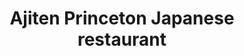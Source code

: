 ---
layout: place
title: "Ajiten Princeton Japanese restaurant"
permalink: /new-jersey/princeton/ajiten-princeton-japanese-restaurant.html
stateAbbr: NJ
stateName: New Jersey
cityName: Princeton
seo:
  name: "Ajiten Princeton Japanese restaurant"
  type: Restaurant
  links: http://www.ajitenprinceton.com/
description: "Japanese fare served in an unassuming basement setting with a BYOB policy. No parties over 4. Ajiten Princeton Japanese restaurant serves delicious sushi in Princeton, New Jersey. Try fresh Japanese dishes for a great dining experience. Available for takeout, lunch, and dinner."
place_id: ChIJ9bPHlsDmw4kRZh2Dex6Ipl0
photos:
  - name: >-
      places/ChIJ9bPHlsDmw4kRZh2Dex6Ipl0/photos/AeeoHcIAU82C5MVMIm8c4FYh0VVpzHJr_GQM9dV64ujAqgboCALU5-tyXG0kNrhMC5wSxo_s_JyhZbSmoyz8Qi-U0UKdqYPSwL8ipasuJi9ux3SWfUfsC6QtfK1cBGql6ZSN5d7C8HGpMaUc4gZMNqCOu8LRWq-VYQlNJ8SYHv5i_GsZUrg4jeuI8KK5ohyEylNQd_fkuzGXtSSWcao8CQXq7ZIgKG4GFQUh43267A9H0W9Bl_uxCNgF3LTlASrtcgI3oRhcbaj3PgP-4f6DgaRjquTVrdOdHkQ4d5r7WZlvYfGGGQ
    widthPx: 3264
    heightPx: 2448
    authorAttributions:
      - displayName: Ajiten Princeton Japanese restaurant
        uri: https://maps.google.com/maps/contrib/103621620844245601007
        photoUri: >-
          https://lh3.googleusercontent.com/a-/ALV-UjWc-OjfyNBfPRrRDGDA4YQRl0M4InE3VzKPgTj8055lwxQPlrU=s100-p-k-no-mo
    flagContentUri: >-
      https://www.google.com/local/imagery/report/?cb_client=maps_api_places.places_api&image_key=!1e10!2sAF1QipO4ahxI9EiB1mtMstFl4Tr-yjHis2rdydNynmvW&hl=en-US
    googleMapsUri: >-
      https://www.google.com/maps/place//data=!3m4!1e2!3m2!1sAF1QipO4ahxI9EiB1mtMstFl4Tr-yjHis2rdydNynmvW!2e10!4m2!3m1!1s0x89c3e6c096c7b3f5:0x5da6881e7b831d66
  - name: >-
      places/ChIJ9bPHlsDmw4kRZh2Dex6Ipl0/photos/AeeoHcJN5GAz5Vab-v3DJMkbG7OXke_wlrJJ7i9AQ_gMZ7h86UIO1aKJIrAsEniD6wRRJhZULjTgG6RuNNxWR0YMVw6OTjKAFEjuId6E_Wbi1jIirqX-ofrsnMZ1pSRyPukT9_dgjdHs3ezujuIT-uJ4aSp__rwTkKP5ap2duUbOisYp331poIDZWQT3y6t6qXWpNVOGN4UG3mGBx1ZhIJdgiILC2l-qIRuSo6hkkBi_k34tcJ-3VBBJqkYwAW2VvP69ObtYFR1h8QsI64XBXeWV-VlH6MqDHr1l_bfeMhK86BB53A
    widthPx: 1740
    heightPx: 2148
    authorAttributions:
      - displayName: Ajiten Princeton Japanese restaurant
        uri: https://maps.google.com/maps/contrib/103621620844245601007
        photoUri: >-
          https://lh3.googleusercontent.com/a-/ALV-UjWc-OjfyNBfPRrRDGDA4YQRl0M4InE3VzKPgTj8055lwxQPlrU=s100-p-k-no-mo
    flagContentUri: >-
      https://www.google.com/local/imagery/report/?cb_client=maps_api_places.places_api&image_key=!1e10!2sAF1QipOn1XMh4S-hMMzorFHOBEzrd4VRiu9RI-jZ6gci&hl=en-US
    googleMapsUri: >-
      https://www.google.com/maps/place//data=!3m4!1e2!3m2!1sAF1QipOn1XMh4S-hMMzorFHOBEzrd4VRiu9RI-jZ6gci!2e10!4m2!3m1!1s0x89c3e6c096c7b3f5:0x5da6881e7b831d66
  - name: >-
      places/ChIJ9bPHlsDmw4kRZh2Dex6Ipl0/photos/AeeoHcL2tpl2xbYF4jypjnHNlbkHBJZonBsEFT973MDvulbTzh04FI7zIzwaTro9zXxPgpEdszkwn4IHoRdpKATmZCZzthmR5e2oGLWxVN3Sjy2wM7e6MPG24WCeD58jAOR8piBRcQ_uOuPqADDj1Dnzt07yKsIcVqFbzpkcG0p5HceAsfatXeTABE8Iq61-brNrYcYoSPuPkKEtdmFzQvd_NGD5hBIWry8Iub8eDZybOeAmr9LWZfbAqMkcXUV52ERaAmvnEWAKd7riEaER-JFuI3kHe9uab23zWSdRvs2b_E6ae4HaxzbaC-jZSe0crvcebCVeVWe9wHNJPcZtaqFFJeQSa9rYnoN9zhBJBRIZjVRvemHl63jmQ4Ji-Uq3Q04oRN59qD5Z8gIvmEDX8n2A1cptAk-FIugmaKQTozbqd-dQNjM
    widthPx: 4000
    heightPx: 2252
    authorAttributions:
      - displayName: Richard Rabinowitz
        uri: https://maps.google.com/maps/contrib/101432879138323644614
        photoUri: >-
          https://lh3.googleusercontent.com/a-/ALV-UjW6PQ7bKUf8an5p83oMCzZRnqMU8oG1bEs_Vz_pQlsjl1UQss5R=s100-p-k-no-mo
    flagContentUri: >-
      https://www.google.com/local/imagery/report/?cb_client=maps_api_places.places_api&image_key=!1e10!2sCIHM0ogKEICAgIDv39esmwE&hl=en-US
    googleMapsUri: >-
      https://www.google.com/maps/place//data=!3m4!1e2!3m2!1sCIHM0ogKEICAgIDv39esmwE!2e10!4m2!3m1!1s0x89c3e6c096c7b3f5:0x5da6881e7b831d66
  - name: >-
      places/ChIJ9bPHlsDmw4kRZh2Dex6Ipl0/photos/AeeoHcKaHQQAiwJDV9B7W7h7s8U6WXH4K9ws6f1tMRA15EPR8_EO8z5OX8LqqAnn9kd21fUiipBe9OB4-DrpN_cuxFWZ6JJ2k3qxHYk8ARzHg0QjKyJxwKqdZewXai-2gdEyhaXmI4YJNZt20CBmBmAndIjbzs3pdUk-6OpF_7tLRprbRyxPvo2KQzlU4spMH5s3kZhMQTa5ikSd98_L6_58dVsVge-hRJXfEWxSm9CtTNtKqZMjM-QA_ugJ3byRrb0mu9bVzBVW7pofbe3f-salRVlJI_41LXFnBRbko1JEHahfByYPFhrTaImy8IzqXOUSSFyJXKoNB5aAC1IDmk8nciMbduLJ0efJTXbzyXKVbP18pkk7v_BtONsOKBt8v9qRWr8YBaoauhF2cYDrTSJnapvuSQY80GTfNlzrev-U-LXoMQ
    widthPx: 3024
    heightPx: 4032
    authorAttributions:
      - displayName: Umesh Patel
        uri: https://maps.google.com/maps/contrib/107221073146396762686
        photoUri: >-
          https://lh3.googleusercontent.com/a-/ALV-UjU8pyzny2g4SvZPRS1uoo2uHU8FK8l0zDEMIGiwqdvV2XAzT85b=s100-p-k-no-mo
    flagContentUri: >-
      https://www.google.com/local/imagery/report/?cb_client=maps_api_places.places_api&image_key=!1e10!2sCIHM0ogKEICAgICdp7brWQ&hl=en-US
    googleMapsUri: >-
      https://www.google.com/maps/place//data=!3m4!1e2!3m2!1sCIHM0ogKEICAgICdp7brWQ!2e10!4m2!3m1!1s0x89c3e6c096c7b3f5:0x5da6881e7b831d66
  - name: >-
      places/ChIJ9bPHlsDmw4kRZh2Dex6Ipl0/photos/AeeoHcLaeEj8hVNZhj4AFFB7t46Wmd7rSCUuqKYr7IsYfxlm_2jPzDDRs0RVu-hZ82uS77LaUqa8ysi4GMdq2J06wsgcNjRBSiDoaD9CaYnH9fbhYOrCZN5kF2z1uK7duzQKDsAQ39UZoS2hEj-a2t34Hvzcbo5BoyYvXuF27EDJC_yr_8g29dXg3vhHT7t2mbSKxJ_WKx6Bsbv4sFWdAo3hz7ESSuM9MasBMPst632R4yd1Yi0gJdOCoxpU_UN5FaPPeoq-Pe9dz46AhYa5xSMxhtOHbSok5PfwoqVlCMBplEJsY_wW2eJsLSdLLgee8LneeyBMZDtIwYnICPGiQH5fmRucmIyY5fUExA6uCxXXa0k_U2CWRNMLH9H-HWXj704DH3diAdFslU_MjSoUcwDDVB_RxYlKbuwyxUuWrqij_tQnMPb4
    widthPx: 4032
    heightPx: 3024
    authorAttributions:
      - displayName: Emiko Pablant
        uri: https://maps.google.com/maps/contrib/116375389510249888129
        photoUri: >-
          https://lh3.googleusercontent.com/a-/ALV-UjXH5qxFKpa1RSVHylnvmOZJuTC0EUq6TJ9CBplf51p3iobCRWXa=s100-p-k-no-mo
    flagContentUri: >-
      https://www.google.com/local/imagery/report/?cb_client=maps_api_places.places_api&image_key=!1e10!2sCIHM0ogKEICAgICMp7buigE&hl=en-US
    googleMapsUri: >-
      https://www.google.com/maps/place//data=!3m4!1e2!3m2!1sCIHM0ogKEICAgICMp7buigE!2e10!4m2!3m1!1s0x89c3e6c096c7b3f5:0x5da6881e7b831d66
  - name: >-
      places/ChIJ9bPHlsDmw4kRZh2Dex6Ipl0/photos/AeeoHcLsnDtYXF8fFaQaT3VWv90pKcQ2XLS4qG2m11nRGb_h4PdvRGLzVrlNxrgsrY6yPPX1mXbyWAGPh-vJENPgahzaYLM-M7IOMWTAnYRiu3aEOdvhfmIW5T4KZ10Qe8-COKyKNUgSQfUvSoJXLkXbK0w9Bd-uQjrIZG8AadGl3shz0zR9hRE04GcUd4CQ52fe_7q8_lJtVGgi52lgdfxCSj33WJT_XUgQ9VMiZOz9pf7_fJpztlfCgBR5U7aQkC_qRHPiFZCVGnj7D4gVi0LKjLxO7ItimSwbtiMjmxEPWLV4wc5F67GTTb0sHnFdN9kzfSM8zT68M2qMCoq3051ZDQga_KYuwUtq-D9YYExNAEHZlR46758LN8cabOQsRvojD7HaXclPm4Pk7DnHUS4UZT9_rOSa_AHlsUsa2OREpzZkhabk
    widthPx: 3024
    heightPx: 4032
    authorAttributions:
      - displayName: Umesh Patel
        uri: https://maps.google.com/maps/contrib/107221073146396762686
        photoUri: >-
          https://lh3.googleusercontent.com/a-/ALV-UjU8pyzny2g4SvZPRS1uoo2uHU8FK8l0zDEMIGiwqdvV2XAzT85b=s100-p-k-no-mo
    flagContentUri: >-
      https://www.google.com/local/imagery/report/?cb_client=maps_api_places.places_api&image_key=!1e10!2sCIHM0ogKEICAgICdp7br2QE&hl=en-US
    googleMapsUri: >-
      https://www.google.com/maps/place//data=!3m4!1e2!3m2!1sCIHM0ogKEICAgICdp7br2QE!2e10!4m2!3m1!1s0x89c3e6c096c7b3f5:0x5da6881e7b831d66
  - name: >-
      places/ChIJ9bPHlsDmw4kRZh2Dex6Ipl0/photos/AeeoHcLgChM8HTIQzaUgl6J6SihApIgZSv5aGT_hABuJ1FLMdaLWVk4SttbHt1Yif6WI_FNmAO4FcIAnGibnU_TTG5mbfg5NGQiRQT9qif-n1f33YLUbeYnoRcplnphq9xYQxvGAH7gJQhWcxJ9lkWlKmbXlhmLh6Sh4AIgHoJxB5j99mRM1Q2-4JaKOpbmqBQH6pw6HYTCa2DiTzXGOB5AaRF3WLMyxkVYmN0RBY3UPrFv6bgXHW2xVRaaNMiLGOM5Vn9ASOsALtFvpK5SKF_nAbdyApp9mVctb3iwPx-B1HRGUV-ngxEIB0zCcjq6VFjOlnrXpZQC3gMPJOVe7Q4B12zWZOBjr2t_1fBC9312rz92oDMVVGBFq5RufTyh-5quJxcPC-7sxzAz4ILkhHP6ryLYx-T1cCNm8zy7_aJ8nSeJmUkA
    widthPx: 4032
    heightPx: 3024
    authorAttributions:
      - displayName: R S
        uri: https://maps.google.com/maps/contrib/107292405305982634141
        photoUri: >-
          https://lh3.googleusercontent.com/a-/ALV-UjXR1ZXtrxSPz56wGY-Qrh_-cY5jwduZNEMX490Zv9SaVIuM2Q07=s100-p-k-no-mo
    flagContentUri: >-
      https://www.google.com/local/imagery/report/?cb_client=maps_api_places.places_api&image_key=!1e10!2sCIHM0ogKEICAgICM-LiwqQE&hl=en-US
    googleMapsUri: >-
      https://www.google.com/maps/place//data=!3m4!1e2!3m2!1sCIHM0ogKEICAgICM-LiwqQE!2e10!4m2!3m1!1s0x89c3e6c096c7b3f5:0x5da6881e7b831d66
  - name: >-
      places/ChIJ9bPHlsDmw4kRZh2Dex6Ipl0/photos/AeeoHcL-FWouLX-fqqDF6zWtLjfwPCnnxLz8TzvNSMn1GehkFOypyMsASf0Jq7voBQ_zA7K7dN5bS5qX9VowyORKqTWbnFK6bI4Ha4qYjPvX8BxrNaDR4OjlEQE4sM2U1lFxZkvsmL76kVRROVF0KNKWpt7S0ESbUm8bGRO8IsNVQY6hPqwQn0zXnyvv4wF0OIh1Iaav_ogWK6Q7FfG2B_nV8uNPJaDpXea-mZjwFuws0T4K-t_cZe6Y2jdfTxkXybX4P0NYSOonwG82yUR5n-B2I6ThLR5MH4hekntsJTpKhGvSPs9OwiK8u6770gNLRK0XIdNI975k0VGQK8itTm32Pmxqy5U4dfWokgMFDNCvS1vaZnoVAZ-8x509yUOUlPJA2Knw5YwI3Jl3TMtACH35tfSwOzSebPD14OrxCuWah61TSw
    widthPx: 4032
    heightPx: 3024
    authorAttributions:
      - displayName: Brant Hoekstra
        uri: https://maps.google.com/maps/contrib/107296372523840110393
        photoUri: >-
          https://lh3.googleusercontent.com/a-/ALV-UjUEX8dpaPcNftrV8ghdQwHm5TOqD-O3SPt60ixQXrgy1g5SP25P=s100-p-k-no-mo
    flagContentUri: >-
      https://www.google.com/local/imagery/report/?cb_client=maps_api_places.places_api&image_key=!1e10!2sCIHM0ogKEICAgIDE14uGaw&hl=en-US
    googleMapsUri: >-
      https://www.google.com/maps/place//data=!3m4!1e2!3m2!1sCIHM0ogKEICAgIDE14uGaw!2e10!4m2!3m1!1s0x89c3e6c096c7b3f5:0x5da6881e7b831d66
  - name: >-
      places/ChIJ9bPHlsDmw4kRZh2Dex6Ipl0/photos/AeeoHcKoezhDusZUaZMlAHEqfTlHBesLvFGzk_axySApHC7DySlAGV2lafzk_kx2v2Wq9_IJ-7DsEsLwH5lhEFAXLxxEhSpiVlrzBeKXR2M1UfMACNQ7GGzbQVVKXne69cTUBR9XKJl7zXz-JN3IOgbqajQFtwQRIkXaOliM9PmHizvfyaCLaT_dFmg1mQ_xfgNpOekzKZ4b4yd-LehFLusLEqu0YLqx-4iXZlrD-c2dViX8Fj98jTkdKiR1jXALeH7m1iI9mN9lx16D4LcsnKeiSdPv1KtC62FgSdSvjRpYTs3Bnd7RhC5A-yvMVANpgCwAL6zPWLFcOizwF4BzWIaCpiQwEGDz0sidjSA54A2M1wBqNBvHoBjHyBjndLv0aQ1ggYJT7Xaki4hJ6oFAJ4FkrSYy0ZsplG_3oPyh0Ei5UAgR84k
    widthPx: 4032
    heightPx: 3024
    authorAttributions:
      - displayName: T. D. I
        uri: https://maps.google.com/maps/contrib/110204891685770336136
        photoUri: >-
          https://lh3.googleusercontent.com/a-/ALV-UjWi7fnPNQ8iH2T9H_7qbWKWOAOQbHqpynph78JKnSkULtvr9ZcasKQ=s100-p-k-no-mo
    flagContentUri: >-
      https://www.google.com/local/imagery/report/?cb_client=maps_api_places.places_api&image_key=!1e10!2sCIHM0ogKEICAgID4786RxgE&hl=en-US
    googleMapsUri: >-
      https://www.google.com/maps/place//data=!3m4!1e2!3m2!1sCIHM0ogKEICAgID4786RxgE!2e10!4m2!3m1!1s0x89c3e6c096c7b3f5:0x5da6881e7b831d66
  - name: >-
      places/ChIJ9bPHlsDmw4kRZh2Dex6Ipl0/photos/AeeoHcKfbZwR4Oy2uZnaOI8nv_t480rMg-wj-Y7YOf2rlOxBnscB3RUi2ZEPhRl0n3VWPFrzBZjePlrAMGYRKYCnaA1E49nw25oxZxD0AWz4PmSDHULpyK7P8JW3MdgJ5NSfJuBJ2iTPLTSbCgfOPgQLfJvTsH2mkfwJTmObu0OwRbgE16wlzRuPSNHUKKf_3FtcUgnJytfwiuqfyVU7bI_U-y7F1cIy60uAvP8ZxdhqNDV3QVbIoOgQYQcnl1LiOBSzuUAHZSqDvJXpa77TA6nQC1tUKVE2a-6O46znrPRslbJrvUrpvUZ7WdWIm0iz2Mmkted6WMsHro__G7USU5germMozpAenR5XZcqDOdgnNgufqrUORdNFh7OAAeYsTIa0kGBxugTQQ4AIoXxDDkU6KfrhC2lwy2XHvyAezaS_KJ0qNjYY
    widthPx: 4032
    heightPx: 3024
    authorAttributions:
      - displayName: Vincent Roberto
        uri: https://maps.google.com/maps/contrib/111465693345886043609
        photoUri: >-
          https://lh3.googleusercontent.com/a-/ALV-UjV0nHmoGr0iQY4M0SLREzL0Hr7SPKG2zlfwFidMqJgK2E1fvotR=s100-p-k-no-mo
    flagContentUri: >-
      https://www.google.com/local/imagery/report/?cb_client=maps_api_places.places_api&image_key=!1e10!2sCIHM0ogKEICAgIDN6eKyqwE&hl=en-US
    googleMapsUri: >-
      https://www.google.com/maps/place//data=!3m4!1e2!3m2!1sCIHM0ogKEICAgIDN6eKyqwE!2e10!4m2!3m1!1s0x89c3e6c096c7b3f5:0x5da6881e7b831d66
address: 11 Chambers St, Princeton, NJ 08542, USA
street: 11 Chambers St
city: Princeton
state: NJ
zip: '08542'
country: USA
neighborhood: null
latitude: '40.349587'
longitude: '-74.662528'
accessibility_options:
  wheelchairAccessibleEntrance: false
business_status: OPERATIONAL
name: Ajiten Princeton Japanese restaurant
google_maps_links:
  directionsUri: >-
    https://www.google.com/maps/dir//''/data=!4m7!4m6!1m1!4e2!1m2!1m1!1s0x89c3e6c096c7b3f5:0x5da6881e7b831d66!3e0
  placeUri: https://maps.google.com/?cid=6748230756163853670
  writeAReviewUri: >-
    https://www.google.com/maps/place//data=!4m3!3m2!1s0x89c3e6c096c7b3f5:0x5da6881e7b831d66!12e1
  reviewsUri: >-
    https://www.google.com/maps/place//data=!4m4!3m3!1s0x89c3e6c096c7b3f5:0x5da6881e7b831d66!9m1!1b1
  photosUri: >-
    https://www.google.com/maps/place//data=!4m3!3m2!1s0x89c3e6c096c7b3f5:0x5da6881e7b831d66!10e5
primary_type: Restaurant
opening_hours:
  regular: null
  current: null
secondary_opening_hours:
  regular:
    weekdayDescriptions: null
    type: null
  current:
    weekdayDescriptions: null
    type: null
phone: (609) 252-1258
price_level: PRICE_LEVEL_MODERATE
price_range: $20 &ndash; $30
rating: '3.9'
rating_count: 195
website: http://www.ajitenprinceton.com/
reviews:
  - name: >-
      places/ChIJ9bPHlsDmw4kRZh2Dex6Ipl0/reviews/ChZDSUhNMG9nS0VJQ0FnSURONmVLeVN3EAE
    relativePublishTimeDescription: a year ago
    rating: 5
    text:
      text: >-
        Authentic Japanese sushi and comfort food. All of their fish is fresh,
        their sushi rice is perfect, and their miso soup is authentic miso.


        We stopped by for lunch and were blown away. Great, welcoming service.
        The interior is cozy. They serve fresh green tea, which is always a
        plus!


        This is the best quality sushi and Japanese cuisine you’ll find in all
        of Princeton.
      languageCode: en
    originalText:
      text: >-
        Authentic Japanese sushi and comfort food. All of their fish is fresh,
        their sushi rice is perfect, and their miso soup is authentic miso.


        We stopped by for lunch and were blown away. Great, welcoming service.
        The interior is cozy. They serve fresh green tea, which is always a
        plus!


        This is the best quality sushi and Japanese cuisine you’ll find in all
        of Princeton.
      languageCode: en
    authorAttribution:
      displayName: Vincent Roberto
      uri: https://www.google.com/maps/contrib/111465693345886043609/reviews
      photoUri: >-
        https://lh3.googleusercontent.com/a-/ALV-UjV0nHmoGr0iQY4M0SLREzL0Hr7SPKG2zlfwFidMqJgK2E1fvotR=s128-c0x00000000-cc-rp-mo
    publishTime: '2024-01-23T19:44:10.930446Z'
    flagContentUri: >-
      https://www.google.com/local/review/rap/report?postId=ChZDSUhNMG9nS0VJQ0FnSURONmVLeVN3EAE&d=17924085&t=1
    googleMapsUri: >-
      https://www.google.com/maps/reviews/data=!4m6!14m5!1m4!2m3!1sChZDSUhNMG9nS0VJQ0FnSURONmVLeVN3EAE!2m1!1s0x89c3e6c096c7b3f5:0x5da6881e7b831d66
  - name: >-
      places/ChIJ9bPHlsDmw4kRZh2Dex6Ipl0/reviews/ChZDSUhNMG9nS0VJQ0FnTUN3MmRYMmVBEAE
    relativePublishTimeDescription: 3 weeks ago
    rating: 5
    text:
      text: >-
        The food was really good, especially for the price! The music was also
        quite nice (acoustic versions of pop songs). Overall great atmosphere
        and food.
      languageCode: en
    originalText:
      text: >-
        The food was really good, especially for the price! The music was also
        quite nice (acoustic versions of pop songs). Overall great atmosphere
        and food.
      languageCode: en
    authorAttribution:
      displayName: Fred Han
      uri: https://www.google.com/maps/contrib/101526345556172989489/reviews
      photoUri: >-
        https://lh3.googleusercontent.com/a-/ALV-UjW4zhFRBm37i2pWMg9ofNlyWUVOrJXFpdLnCnDW400gEYfz_ySb=s128-c0x00000000-cc-rp-mo-ba4
    publishTime: '2025-03-19T21:13:43.017224Z'
    flagContentUri: >-
      https://www.google.com/local/review/rap/report?postId=ChZDSUhNMG9nS0VJQ0FnTUN3MmRYMmVBEAE&d=17924085&t=1
    googleMapsUri: >-
      https://www.google.com/maps/reviews/data=!4m6!14m5!1m4!2m3!1sChZDSUhNMG9nS0VJQ0FnTUN3MmRYMmVBEAE!2m1!1s0x89c3e6c096c7b3f5:0x5da6881e7b831d66
  - name: >-
      places/ChIJ9bPHlsDmw4kRZh2Dex6Ipl0/reviews/ChdDSUhNMG9nS0VJQ0FnSUNPZzdmRTZBRRAB
    relativePublishTimeDescription: 2 years ago
    rating: 1
    text:
      text: >-
        We have dined here twice so far, and both times were very underwhelmed
        with the service and food quality given the price. The first time we
        went, we ordered an avocado roll; but the second time, we were rudely
        informed that they don’t have avocado rolls (and that they’ve never
        served them). You can clearly see the avocado rolls in the photo
        included.

        The server also took forever to take our order both times, and the food
        took ridiculously long to prepare. Both times we ordered ramen, and the
        toppings for the ramen was cold! It wasn’t just cold, it was ice cold!
        Considering we waited almost 45 minutes for our food, this was rather
        surprising. The food was very expensive, and we didn’t even get water.
        Definitely not going back.
      languageCode: en
    originalText:
      text: >-
        We have dined here twice so far, and both times were very underwhelmed
        with the service and food quality given the price. The first time we
        went, we ordered an avocado roll; but the second time, we were rudely
        informed that they don’t have avocado rolls (and that they’ve never
        served them). You can clearly see the avocado rolls in the photo
        included.

        The server also took forever to take our order both times, and the food
        took ridiculously long to prepare. Both times we ordered ramen, and the
        toppings for the ramen was cold! It wasn’t just cold, it was ice cold!
        Considering we waited almost 45 minutes for our food, this was rather
        surprising. The food was very expensive, and we didn’t even get water.
        Definitely not going back.
      languageCode: en
    authorAttribution:
      displayName: Christopher Caligiuri
      uri: https://www.google.com/maps/contrib/104749195966163714530/reviews
      photoUri: >-
        https://lh3.googleusercontent.com/a-/ALV-UjWvhQmoaD2ZOSOYDr5qU7lDSM509TLCI7vOS2s9Twubtzkgm1bo3A=s128-c0x00000000-cc-rp-mo-ba3
    publishTime: '2022-06-26T18:52:01.364865Z'
    flagContentUri: >-
      https://www.google.com/local/review/rap/report?postId=ChdDSUhNMG9nS0VJQ0FnSUNPZzdmRTZBRRAB&d=17924085&t=1
    googleMapsUri: >-
      https://www.google.com/maps/reviews/data=!4m6!14m5!1m4!2m3!1sChdDSUhNMG9nS0VJQ0FnSUNPZzdmRTZBRRAB!2m1!1s0x89c3e6c096c7b3f5:0x5da6881e7b831d66
  - name: >-
      places/ChIJ9bPHlsDmw4kRZh2Dex6Ipl0/reviews/ChZDSUhNMG9nS0VJQ0FnSURxakl6V0t3EAE
    relativePublishTimeDescription: 3 years ago
    rating: 3
    text:
      text: >-
        The sushi platter is fresh but a bit over priced at $30. The ankimo is a
        bit fishy and I don’t think it’s as fresh from the color. Sushi rice is
        a bit chewy  and miso soup is a bit salty. Overall fish quality is good
        but over priced. Service was a bit lower than average.
      languageCode: en
    originalText:
      text: >-
        The sushi platter is fresh but a bit over priced at $30. The ankimo is a
        bit fishy and I don’t think it’s as fresh from the color. Sushi rice is
        a bit chewy  and miso soup is a bit salty. Overall fish quality is good
        but over priced. Service was a bit lower than average.
      languageCode: en
    authorAttribution:
      displayName: Yongshi Ouyang
      uri: https://www.google.com/maps/contrib/108909127445252814710/reviews
      photoUri: >-
        https://lh3.googleusercontent.com/a/ACg8ocLLK5IU8wNWvtvQvMDkLjy9uJmL3Ihqyic61LHFzv17HSJDIw=s128-c0x00000000-cc-rp-mo
    publishTime: '2021-06-30T17:01:46.785927Z'
    flagContentUri: >-
      https://www.google.com/local/review/rap/report?postId=ChZDSUhNMG9nS0VJQ0FnSURxakl6V0t3EAE&d=17924085&t=1
    googleMapsUri: >-
      https://www.google.com/maps/reviews/data=!4m6!14m5!1m4!2m3!1sChZDSUhNMG9nS0VJQ0FnSURxakl6V0t3EAE!2m1!1s0x89c3e6c096c7b3f5:0x5da6881e7b831d66
  - name: >-
      places/ChIJ9bPHlsDmw4kRZh2Dex6Ipl0/reviews/ChdDSUhNMG9nS0VJQ0FnSUNqN2NueG9RRRAB
    relativePublishTimeDescription: 11 months ago
    rating: 1
    text:
      text: >-
        Please stop and read this before you eat at Ajiten Sushi in Princeton.
        My family has been a regular customer (both take out and in restaurant)
        of this restaurant for over a decade. As part of a recent take out, we
        were given some bad sushi.  I called immediately and informed them of
        this problem. The next time we ordered, we asked for a credit for the
        spoiled item from our last takeout.  They flat out and rudely refused.
        We were told they never issue credits for “alleged” quality issues. The
        chef flat out refuses to do so believing he never has issues. If you
        read many of the other reviews you will see a pattern of shabby rude
        service and questionable food quality. This is a place that is likely to
        go out of business.  Businesses generally don’t survive if they don’t
        stand behind their products.  As a result of this treatment, we decided
        to try another Princeton sushi restaurant and found it to be bright,
        fresh and yummy with much better service.  We will not frequent Ajiten
        Sushi again.
      languageCode: en
    originalText:
      text: >-
        Please stop and read this before you eat at Ajiten Sushi in Princeton.
        My family has been a regular customer (both take out and in restaurant)
        of this restaurant for over a decade. As part of a recent take out, we
        were given some bad sushi.  I called immediately and informed them of
        this problem. The next time we ordered, we asked for a credit for the
        spoiled item from our last takeout.  They flat out and rudely refused.
        We were told they never issue credits for “alleged” quality issues. The
        chef flat out refuses to do so believing he never has issues. If you
        read many of the other reviews you will see a pattern of shabby rude
        service and questionable food quality. This is a place that is likely to
        go out of business.  Businesses generally don’t survive if they don’t
        stand behind their products.  As a result of this treatment, we decided
        to try another Princeton sushi restaurant and found it to be bright,
        fresh and yummy with much better service.  We will not frequent Ajiten
        Sushi again.
      languageCode: en
    authorAttribution:
      displayName: Rob Thomas
      uri: https://www.google.com/maps/contrib/117693486457931095723/reviews
      photoUri: >-
        https://lh3.googleusercontent.com/a/ACg8ocKaibsoZzVMBM51YOWuMdSUNyBsZ451ZATwa1v5EPJyu1zo_w=s128-c0x00000000-cc-rp-mo
    publishTime: '2024-04-24T16:45:36.811029Z'
    flagContentUri: >-
      https://www.google.com/local/review/rap/report?postId=ChdDSUhNMG9nS0VJQ0FnSUNqN2NueG9RRRAB&d=17924085&t=1
    googleMapsUri: >-
      https://www.google.com/maps/reviews/data=!4m6!14m5!1m4!2m3!1sChdDSUhNMG9nS0VJQ0FnSUNqN2NueG9RRRAB!2m1!1s0x89c3e6c096c7b3f5:0x5da6881e7b831d66
parking_options:
  valetParking: false
payment_options:
  acceptsCreditCards: true
  acceptsDebitCards: true
  acceptsCashOnly: false
  acceptsNfc: true
allow_dogs: null
curbside_pickup: false
delivery: false
dine_in: true
good_for_children: false
good_for_groups: null
good_for_sports: false
live_music: false
menu_for_children: false
outdoor_seating: false
reservable: null
restroom: true
serves_beer: false
serves_breakfast: false
serves_brunch: false
serves_cocktails: false
serves_coffee: false
serves_dinner: true
serves_dessert: true
serves_lunch: true
serves_vegetarian_food: false
serves_wine: false
takeout: true
summary: >-
  Japanese fare served in an unassuming basement setting with a BYOB policy. No
  parties over 4.

---